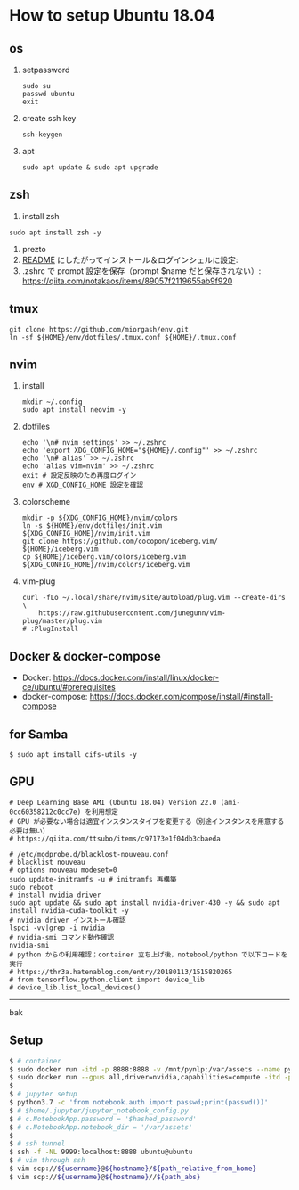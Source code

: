 # How to setup Ubuntu 18.04

## os
1. setpassword

    ```console
    sudo su
    passwd ubuntu
    exit
    ```

1. create ssh key

    ```console
    ssh-keygen
    ```

1. apt

    ```console
    sudo apt update & sudo apt upgrade
    ```

## zsh
1. install zsh

```
sudo apt install zsh -y
```

1. prezto
  1. [README](https://github.com/sorin-ionescu/prezto) にしたがってインストール＆ログインシェルに設定: 
  1. .zshrc で prompt 設定を保存（prompt $name だと保存されない）: https://qiita.com/notakaos/items/89057f2119655ab9f920

## tmux
```
git clone https://github.com/miorgash/env.git
ln -sf ${HOME}/env/dotfiles/.tmux.conf ${HOME}/.tmux.conf
```

## nvim

1. install

    ```console
    mkdir ~/.config
    sudo apt install neovim -y
    ```

1. dotfiles

    ```console
    echo '\n# nvim settings' >> ~/.zshrc
    echo 'export XDG_CONFIG_HOME="${HOME}/.config"' >> ~/.zshrc
    echo '\n# alias' >> ~/.zshrc
    echo 'alias vim=nvim' >> ~/.zshrc
    exit # 設定反映のため再度ログイン
    env # XGD_CONFIG_HOME 設定を確認
    ```

1. colorscheme

    ```console
    mkdir -p ${XDG_CONFIG_HOME}/nvim/colors
    ln -s ${HOME}/env/dotfiles/init.vim ${XDG_CONFIG_HOME}/nvim/init.vim
    git clone https://github.com/cocopon/iceberg.vim/ ${HOME}/iceberg.vim
    cp ${HOME}/iceberg.vim/colors/iceberg.vim ${XDG_CONFIG_HOME}/nvim/colors/iceberg.vim
    
    ```

1. vim-plug
   ```console
   curl -fLo ~/.local/share/nvim/site/autoload/plug.vim --create-dirs \
       https://raw.githubusercontent.com/junegunn/vim-plug/master/plug.vim
   # :PlugInstall
   ```

## Docker & docker-compose
- Docker: https://docs.docker.com/install/linux/docker-ce/ubuntu/#prerequisites
- docker-compose: https://docs.docker.com/compose/install/#install-compose

## for Samba
```
$ sudo apt install cifs-utils -y
```

## GPU
```
# Deep Learning Base AMI (Ubuntu 18.04) Version 22.0 (ami-0cc60358212c0cc7e) を利用想定
# GPU が必要ない場合は適宜インスタンスタイプを変更する（別途インスタンスを用意する必要は無い）
# https://qiita.com/ttsubo/items/c97173e1f04db3cbaeda

# /etc/modprobe.d/blacklost-nouveau.conf
# blacklist nouveau
# options nouveau modeset=0
sudo update-initramfs -u # initramfs 再構築
sudo reboot
# install nvidia driver
sudo apt update && sudo apt install nvidia-driver-430 -y && sudo apt install nvidia-cuda-toolkit -y
# nvidia driver インストール確認
lspci -vv|grep -i nvidia
# nvidia-smi コマンド動作確認
nvidia-smi
# python からの利用確認；container 立ち上げ後，notebool/python で以下コードを実行
# https://thr3a.hatenablog.com/entry/20180113/1515820265
# from tensorflow.python.client import device_lib
# device_lib.list_local_devices()
```

---
bak
## Setup

```bash
$ # container
$ sudo docker run -itd -p 8888:8888 -v /mnt/pynlp:/var/assets --name pynlp miorgash/pynlp:latest
$ sudo docker run --gpus all,driver=nvidia,capabilities=compute -itd -p 8888:8888 -v /mnt/pynlp:/var/assets --name pynlp miorgash/pynlp:latest
$ 
$ # jupyter setup
$ python3.7 -c 'from notebook.auth import passwd;print(passwd())'
$ # $home/.jupyter/jupyter_notebook_config.py
$ # c.NotebookApp.password = '$hashed_password'
$ # c.NotebookApp.notebook_dir = '/var/assets'
$
$ # ssh tunnel
$ ssh -f -NL 9999:localhost:8888 ubuntu@ubuntu
$ # vim through ssh
$ vim scp://${username}@${hostname}/${path_relative_from_home}
$ vim scp://${username}@${hostname}//${path_abs}
```


